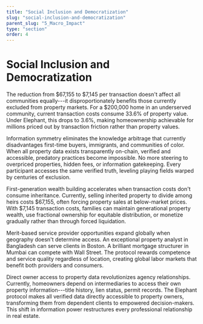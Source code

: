```yaml
---
title: "Social Inclusion and Democratization"
slug: "social-inclusion-and-democratization"
parent_slug: "5_Macro_Impact"
type: "section"
order: 4
---
```


# Social Inclusion and Democratization

The reduction from \$67,155 to \$7,145 per transaction doesn't affect
all communities equally---it disproportionately benefits those currently
excluded from property markets. For a \$200,000 home in an underserved
community, current transaction costs consume 33.6% of property value.
Under Elephant, this drops to 3.6%, making homeownership achievable for
millions priced out by transaction friction rather than property values.

Information symmetry eliminates the knowledge arbitrage that currently
disadvantages first-time buyers, immigrants, and communities of color.
When all property data exists transparently on-chain, verified and
accessible, predatory practices become impossible. No more steering to
overpriced properties, hidden fees, or information gatekeeping. Every
participant accesses the same verified truth, leveling playing fields
warped by centuries of exclusion.

First-generation wealth building accelerates when transaction costs
don't consume inheritance. Currently, selling inherited property to
divide among heirs costs \$67,155, often forcing property sales at
below-market prices. With \$7,145 transaction costs, families can
maintain generational property wealth, use fractional ownership for
equitable distribution, or monetize gradually rather than through forced
liquidation.

Merit-based service provider opportunities expand globally when
geography doesn't determine access. An exceptional property analyst in
Bangladesh can serve clients in Boston. A brilliant mortgage structurer
in Mumbai can compete with Wall Street. The protocol rewards competence
and service quality regardless of location, creating global labor
markets that benefit both providers and consumers.

Direct owner access to property data revolutionizes agency
relationships. Currently, homeowners depend on intermediaries to access
their own property information---title history, lien status, permit
records. The Elephant protocol makes all verified data directly
accessible to property owners, transforming them from dependent clients
to empowered decision-makers. This shift in information power
restructures every professional relationship in real estate.
